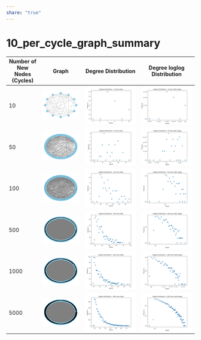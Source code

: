 ```yaml
---  
share: "true"  
---  
```

# 10_per_cycle_graph_summary  
  
| Number of New Nodes (Cycles) | Graph | Degree Distribution | Degree loglog Distribution |  
| ----------------------------- | ----- | -------------------- | --------------------------- |  
| 10 | ![Graph](./cs575/cs575_hw3_graphs/10_per_cycle/graph_cycle_10.png) | ![Degree Distribution](./cs575/cs575_hw3_graphs/10_per_cycle/gdist_cycle_10.png) | ![Degree loglog Distribution](./cs575/cs575_hw3_graphs/10_per_cycle/gdist_cycle_10_loglog.png) |  
| 50 | ![Graph](./cs575/cs575_hw3_graphs/10_per_cycle/graph_cycle_50.png) | ![Degree Distribution](./cs575/cs575_hw3_graphs/10_per_cycle/gdist_cycle_50.png) | ![Degree loglog Distribution](./cs575/cs575_hw3_graphs/10_per_cycle/gdist_cycle_50_loglog.png) |  
| 100 | ![Graph](./cs575/cs575_hw3_graphs/10_per_cycle/graph_cycle_100.png) | ![Degree Distribution](./cs575/cs575_hw3_graphs/10_per_cycle/gdist_cycle_100.png) | ![Degree loglog Distribution](./cs575/cs575_hw3_graphs/10_per_cycle/gdist_cycle_100_loglog.png) |  
| 500 | ![Graph](./cs575/cs575_hw3_graphs/10_per_cycle/graph_cycle_500.png) | ![Degree Distribution](./cs575/cs575_hw3_graphs/10_per_cycle/gdist_cycle_500.png) | ![Degree loglog Distribution](./cs575/cs575_hw3_graphs/10_per_cycle/gdist_cycle_500_loglog.png) |  
| 1000 | ![Graph](./cs575/cs575_hw3_graphs/10_per_cycle/graph_cycle_1000.png) | ![Degree Distribution](./cs575/cs575_hw3_graphs/10_per_cycle/gdist_cycle_1000.png) | ![Degree loglog Distribution](./cs575/cs575_hw3_graphs/10_per_cycle/gdist_cycle_1000_loglog.png) |  
| 5000 | ![Graph](./cs575/cs575_hw3_graphs/10_per_cycle/graph_cycle_5000.png) | ![Degree Distribution](./cs575/cs575_hw3_graphs/10_per_cycle/gdist_cycle_5000.png) | ![Degree loglog Distribution](./cs575/cs575_hw3_graphs/10_per_cycle/gdist_cycle_5000_loglog.png) |
